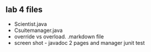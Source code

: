 ## lab 4 files

* Scientist.java
* Csuitemanager.java
* override vs overload. .markdown file
* screen shot - javadoc 2 pages and manager junit test
